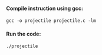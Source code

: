 #### Compile instruction using gcc:
`gcc -o projectile projectile.c -lm`

#### Run the code:
`./projectile`

